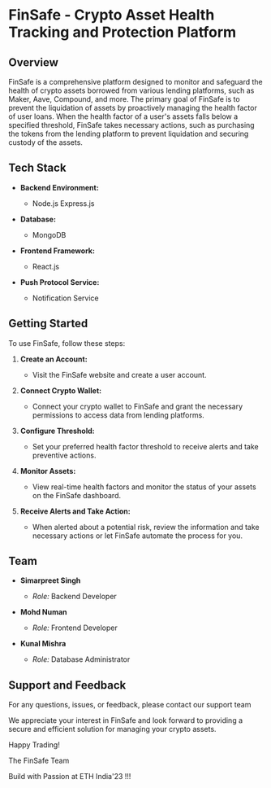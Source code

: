 # FinSafe - Crypto Asset Health Tracking and Protection Platform

## Overview

FinSafe is a comprehensive platform designed to monitor and safeguard the health of crypto assets borrowed from various
lending platforms, such as Maker, Aave, Compound, and more. The primary goal of FinSafe is to prevent the liquidation of
assets by proactively managing the health factor of user loans. When the health factor of a user's assets falls below a
specified threshold, FinSafe takes necessary actions, such as purchasing the tokens from the lending platform to prevent
liquidation and securing custody of the assets.

## Tech Stack

- **Backend Environment:**
    - Node.js Express.js

- **Database:**
    - MongoDB

- **Frontend Framework:**
    - React.js

- **Push Protocol Service:**
    - Notification Service

## Getting Started

To use FinSafe, follow these steps:

1. **Create an Account:**
    - Visit the FinSafe website and create a user account.

2. **Connect Crypto Wallet:**
    - Connect your crypto wallet to FinSafe and grant the necessary permissions to access data from lending platforms.

3. **Configure Threshold:**
    - Set your preferred health factor threshold to receive alerts and take preventive actions.

4. **Monitor Assets:**
    - View real-time health factors and monitor the status of your assets on the FinSafe dashboard.

5. **Receive Alerts and Take Action:**
    - When alerted about a potential risk, review the information and take necessary actions or let FinSafe automate the
      process for you.

## Team

- **Simarpreet Singh**
    - *Role:* Backend Developer

- **Mohd Numan**
    - *Role:* Frontend Developer

- **Kunal Mishra**
    - *Role:* Database Administrator

## Support and Feedback

For any questions, issues, or feedback, please contact our support team

We appreciate your interest in FinSafe and look forward to providing a secure and efficient solution for managing your
crypto assets.

Happy Trading!

The FinSafe Team

Build with Passion at ETH India'23 !!!
